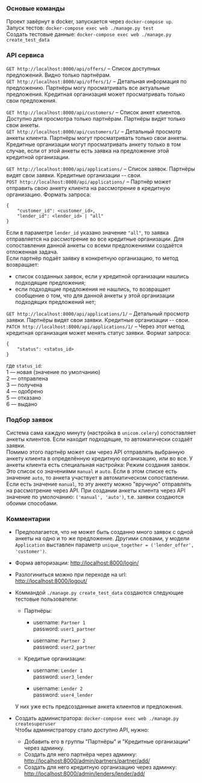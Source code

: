 ### Основые команды
Проект завёрнут в docker, запускается через `docker-compose up`.  
Запуск тестов: `docker-compose exec web ./manage.py test`  
Создать тестовые данные: `docker-compose exec web ./manage.py create_test_data`  


### API сервиса  
`GET http://localhost:8000/api/offers/` – Список доступных предложений. Видно только партнёрам.  
`GET http://localhost:8000/api/offers/1/` – Детальная информация по предложению. Партнёры могу просматривать все актуальные предложения. Кредитная организация может просматривать только свои предложения.  

`GET http://localhost:8000/api/customers/` – Список анкет клиентов. Доступно для просмотра только партнёрам. Партнёры видят только свои анкеты.  
`GET http://localhost:8000/api/customers/1/` – Детальный просмотр анкеты клиента. Партнёры могут просматривать только свои анкеты. Кредитные организации могут просматривать анкету только в том случае, если от этой анкеты есть заявка на предложение этой кредитной организации.  

`GET http://localhost:8000/api/applications/` – Список заявок. Партнёры видят свои заявки. Кредитные организации -- свои.  
`POST http://localhost:8000/api/applications/` – Партнёр может отправить свою анкету клиента на рассмотрение в кредитную организацию.
Формать запроса:
```
{
    "customer_id": <customer_id>,
    "lender_id": <lender_id> | "all"
}
```
Если в параметре `lender_id` указано значение `"all"`, то заявка отправляется на рассмотрение во все кредитные организации. Для сопоставления данной анкеты со всеми предложениями создаётся отложенная задача.  
Если партнёр подаёт заявку в конкретную организацию, то метод возвращает:  
- список созданных заявок, если у кредитной организации нашлись подходящие предложения;  
- если подходящие предложения не нашлись, то возвращает сообщение о том, что для данной анкеты у этой организации подходящих предложений нет;  

`GET http://localhost:8000/api/applications/1/` – Детальный просмотр заявки. Партнёры видят свои заявки. Кредитные организации -- свои.  
`PATCH http://localhost:8000/api/applications/1/` – Через этот метод кредитная организация может менять статус заявки. Формат запроса: 
```
{
    "status": <status_id>
}
```
где `status_id`:  
1 — новая (значение по умолчанию)  
2 — отправлена    
3 — получена  
4 — одобрено   
5 — отказано  
6 — выдано

### Подбор заявок
Система сама каждую минуту (настройка в `unicom.celery`) сопоставляет анкеты клиентов. Если находит подходящие, то автоматически создаёт заявки.  
Помимо этого партнёр может сам через API отправлять выбранную анкету клиента в определённую кредитную организацию, или во все.
У анкеты клиента есть специальная настройка: Режим создания заявок. Это список со значениями `manual` и `auto`. Если в этом списке есть значение `auto`, то анкета участвует в автоматическом сопоставлении. Если есть значение `manual`, то эту анкету можно "вручную" отправлять на рассмотрение через API. При создании анкеты клиента через API значение по умолочанию: `('manual', 'auto')`, т.е. заявки создаются обоими способами.


### Комментарии 
* Предполагается, что не может быть созданно много заявок с одной анкеты на одно и то же предложение. Другими словами, у модели `Application` выставлен параметр `unique_together = ('lender_offer', 'customer')`.
* Форма авторизации: [http://localhost:8000/login/](http://localhost:8000/login/)
* Разлогиниться можно при переходе на url: [http://localhost:8000/logout/](http://localhost:8000/logout/)
* Коммандой `./manage.py create_test_data` создаются следующие тестовые пользователи:
    - Партнёры:
        * username: `Partner 1`  
        password: `user1_partner`  

        * username: `Partner 2`  
        password: `user2_partner`  

    - Кредитые организации:
        * username: `Lender 1`  
        password: `user3_lender`  

        * username: `Lender 2`  
        password: `user4_lender`  

    У них уже есть предсозданные анкета клиентов и предложения.  

* Создать администратора: `docker-compose exec web ./manage.py createsuperuser`  
    Чтобы администратору стало доступно API, нужно:
    - Добавить его в группы "Партнёры" и "Кредитные организации" через админку.
    - Создать для него партнёра через админку: [http://localhost:8000/admin/partners/partner/add/](http://localhost:8000/admin/partners/partner/add/)
    - Создать для него кредитную организацию через админку: [http://localhost:8000/admin/lenders/lender/add/](http://localhost:8000/admin/lenders/lender/add/)
